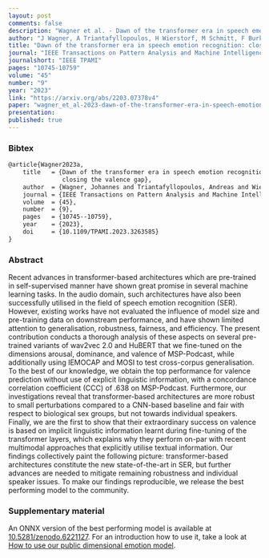 ```yaml
---
layout: post
comments: false
description: "Wagner et al. - Dawn of the transformer era in speech emotion recognition: closing the valence gap"
author: "J Wagner, A Triantafyllopoulos, H Wierstorf, M Schmitt, F Burkhardt, F Eyben, BW Schuller"
title: "Dawn of the transformer era in speech emotion recognition: closing the valence gap"
journal: "IEEE Transactions on Pattern Analysis and Machine Intelligence"
journalshort: "IEEE TPAMI"
pages: "10745-10759"
volume: "45"
number: "9"
year: "2023"
link: "https://arxiv.org/abs/2203.07378v4"
paper: "wagner_et_al-2023-dawn-of-the-transformer-era-in-speech-emotion-recognition.pdf"
presentation: 
published: true
---
```


### Bibtex

```latex
@article{Wagner2023a,
    title   = {Dawn of the transformer era in speech emotion recognition:
               closing the valence gap},
    author  = {Wagner, Johannes and Triantafyllopoulos, Andreas and Wierstorf, Hagen and Eyben, Florian and Schuller, Bj\"{o}rn W. and Burkhardt, Felix},
    journal = {IEEE Transactions on Pattern Analysis and Machine Intelligence},
    volume  = {45},
    number  = {9},
    pages   = {10745--10759},
    year    = {2023},
    doi     = {10.1109/TPAMI.2023.3263585}
}
```

### Abstract

Recent advances in transformer-based architectures
which are pre-trained in self-supervised manner
have shown great promise in several machine learning tasks.
In the audio domain,
such architectures have also been successfully utilised
in the field of speech emotion recognition (SER).
However,
existing works have not evaluated
the influence of model size and pre-training data
on downstream performance,
and have shown limited attention to generalisation,
robustness,
fairness,
and efficiency.
The present contribution conducts a thorough analysis
of these aspects on several pre-trained variants of wav2vec 2.0
and HuBERT
that we fine-tuned on the dimensions arousal,
dominance,
and valence of MSP-Podcast,
while additionally using IEMOCAP and MOSI
to test cross-corpus generalisation.
To the best of our knowledge,
we obtain the top performance for valence prediction
without use of explicit linguistic information,
with a concordance correlation coefficient (CCC)
of .638 on MSP-Podcast.
Furthermore, our investigations reveal
that transformer-based architectures
are more robust to small perturbations
compared to a CNN-based baseline and fair
with respect to biological sex groups,
but not towards individual speakers.
Finally, we are the first to show
that their extraordinary success on valence
is based on implicit linguistic information
learnt during fine-tuning of the transformer layers,
which explains why they perform on-par
with recent multimodal approaches
that explicitly utilise textual information.
Our findings collectively paint the following picture:
transformer-based architectures constitute the new state-of-the-art
in SER, but further advances are needed
to mitigate remaining robustness and individual speaker issues.
To make our findings reproducible,
we release the best performing model to the community.

### Supplementary material

An ONNX version of the best performing model is available at
[10.5281/zenodo.6221127](https://doi.org/10.5281/zenodo.6221127).
For an introduction how to use it,
take a look at
[How to use our public dimensional emotion model](https://github.com/audeering/w2v2-how-to).
